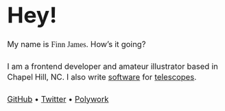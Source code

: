 ---
---

<h1 class="no-hash">Hey!</h1>

My name is <span class="bold hint--top hint--rounded" aria-label="he/him, please">Finn James</span>. How’s it going?

I am a frontend developer and amateur illustrator based in Chapel Hill, NC. I also write <a href="https://github.com/finnsjames/threepio">software</a> for <a href="https://skynet.unc.edu">telescopes</a>.

[GitHub](https://github.com/finnsjames) • [Twitter](https://twitter.com/finnsjames) • [Polywork](https://polywork.fsj.xyz)

<p class="email-wrapper">
  <Email />
</p>

<script lang="ts">
  import Email from "$lib/Email.svelte"
</script>

<style lang="scss">
  h1 {
    font-weight: bold;
    font-size: 3.2rem;
    margin-top: 1rem;
    margin-bottom: 1.6rem;
    font-variation-settings: "wght" 800, "CASL" 1, "slnt" -15;
  }
  p {
    font-size: large;
    line-height: 1.6rem;
    margin-bottom: 1.6rem;
  }
  .hint--top {
    font-family: "RecVar" !important;
    &::before {
      border-top-color: var(--fg);
    }
    &::after {
      font-family: "RecVar", sans-serif;
      font-variation-settings: "wght" 550;
      background-color: var(--fg);
      color: var(--bg);
      text-shadow: none !important;
    }
  }
  .email-wrapper {
    padding-top: 0.8rem;
      transform: translateX(-1px);
  }
  @media screen and (max-width: 767px) {
    .email-wrapper {
      transform: none;
    }
  }

  .bold {
    font-variation-settings: "wght" 800;
  }
</style>
